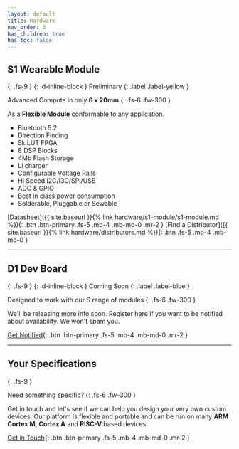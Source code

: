 ```yaml
---
layout: default
title: Hardware
nav_order: 3
has_children: true
has_toc: false
---
```


## S1 Wearable Module
{: .fs-9 }
{: .d-inline-block }
Preliminary
{: .label .label-yellow }

Advanced Compute in only **6 x 20mm**
{: .fs-6 .fw-300 }

As a **Flexible Module** conformable to any application.

- Bluetooth 5.2
- Direction Finding
- 5k LUT FPGA
- 8 DSP Blocks
- 4Mb Flash Storage
- Li charger
- Configurable Voltage Rails
- Hi Speed I2C/I3C/SPI/USB
- ADC & GPIO
- Best in class power consumption
- Solderable, Pluggable or Sewable

[Datasheet]({{ site.baseurl }}{% link hardware/s1-module/s1-module.md %}){: .btn .btn-primary .fs-5 .mb-4 .mb-md-0 .mr-2 } [Find a Distributor]({{ site.baseurl }}{% link hardware/distributors.md %}){: .btn .fs-5 .mb-4 .mb-md-0 }

---

## D1 Dev Board
{: .fs-9 }
{: .d-inline-block }
Coming Soon
{: .label .label-blue }

Designed to work with our S range of modules
{: .fs-6 .fw-300 }

We'll be releasing more info soon. Register here if you want to be notified about availability. We won't spam you.

[Get Notified](#){: .btn .btn-primary .fs-5 .mb-4 .mb-md-0 .mr-2 }

---

## Your Specifications
{: .fs-9 }

Need something specific?
{: .fs-6 .fw-300 }

Get in touch and let's see if we can help you design your very own custom devices. Our platform is flexible and portable and can be run on many **ARM Cortex M**, **Cortex A** and **RISC-V** based devices.

[Get in Touch](#){: .btn .btn-primary .fs-5 .mb-4 .mb-md-0 .mr-2 }